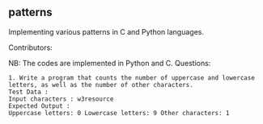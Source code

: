 ## patterns
Implementing various patterns in C and Python languages.


Contributors:


NB: The codes are implemented in Python and C.
Questions:
```
1. Write a program that counts the number of uppercase and lowercase letters, as well as the number of other characters.
Test Data :
Input characters : w3resource
Expected Output :
Uppercase letters: 0 Lowercase letters: 9 Other characters: 1
```
